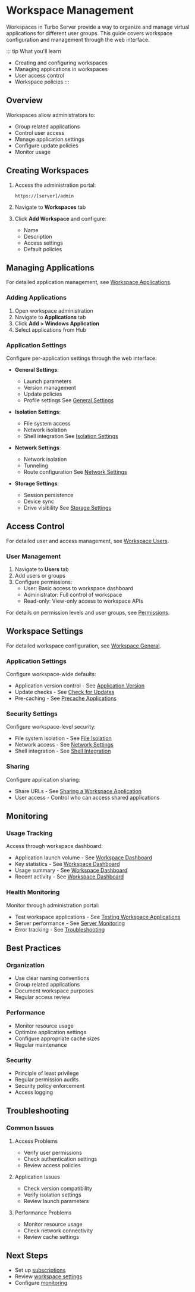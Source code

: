 # Workspace Management

Workspaces in Turbo Server provide a way to organize and manage virtual applications for different user groups. This guide covers workspace configuration and management through the web interface.

::: tip What you'll learn
- Creating and configuring workspaces
- Managing applications in workspaces
- User access control
- Workspace policies
:::

## Overview

Workspaces allow administrators to:
- Group related applications
- Control user access
- Manage application settings
- Configure update policies
- Monitor usage

## Creating Workspaces

1. Access the administration portal:
   ```
   https://[server]/admin
   ```

2. Navigate to **Workspaces** tab

3. Click **Add Workspace** and configure:
   - Name
   - Description
   - Access settings
   - Default policies

## Managing Applications

For detailed application management, see [Workspace Applications](/server/administration/workspaces.md#workspace-applications).

### Adding Applications

1. Open workspace administration
2. Navigate to **Applications** tab
3. Click **Add > Windows Application**
4. Select applications from Hub

### Application Settings

Configure per-application settings through the web interface:

- **General Settings**:
  - Launch parameters
  - Version management
  - Update policies
  - Profile settings
  See [General Settings](/server/administration/workspaces.md#general)

- **Isolation Settings**:
  - File system access
  - Network isolation
  - Shell integration
  See [Isolation Settings](/server/administration/workspaces.md#isolation)

- **Network Settings**:
  - Network isolation
  - Tunneling
  - Route configuration
  See [Network Settings](/server/administration/workspaces.md#network)

- **Storage Settings**:
  - Session persistence
  - Device sync
  - Drive visibility
  See [Storage Settings](/server/administration/workspaces.md#storage)

## Access Control

For detailed user and access management, see [Workspace Users](/server/administration/workspaces.md#workspace-users).

### User Management

1. Navigate to **Users** tab
2. Add users or groups
3. Configure permissions:
   - User: Basic access to workspace dashboard
   - Administrator: Full control of workspace
   - Read-only: View-only access to workspace APIs

For details on permission levels and user groups, see [Permissions](/server/administration/workspaces.md#permissions).

## Workspace Settings

For detailed workspace configuration, see [Workspace General](/server/administration/workspaces.md#workspace-general).

### Application Settings

Configure workspace-wide defaults:
- Application version control - See [Application Version](/server/administration/workspaces.md#general)
- Update checks - See [Check for Updates](/server/administration/workspaces.md#general)
- Pre-caching - See [Precache Applications](/server/administration/workspaces.md#workspace-general)

### Security Settings

Configure workspace-level security:
- File system isolation - See [File Isolation](/server/administration/workspaces.md#workspace-general)
- Network access - See [Network Settings](/server/administration/workspaces.md#network)
- Shell integration - See [Shell Integration](/server/administration/workspaces.md#shell-integration)

### Sharing

Configure application sharing:
- Share URLs - See [Sharing a Workspace Application](/server/administration/workspaces.md#sharing-a-workspace-application)
- User access - Control who can access shared applications

## Monitoring

### Usage Tracking

Access through workspace dashboard:
- Application launch volume - See [Workspace Dashboard](/server/administration/workspaces.md#workspace-dashboard)
- Key statistics - See [Workspace Dashboard](/server/administration/workspaces.md#workspace-dashboard)
- Usage summary - See [Workspace Dashboard](/server/administration/workspaces.md#workspace-dashboard)
- Recent activity - See [Workspace Dashboard](/server/administration/workspaces.md#workspace-dashboard)

### Health Monitoring

Monitor through administration portal:
- Test workspace applications - See [Testing Workspace Applications](/server/administration/workspaces.md#testing-workspace-applications)
- Server performance - See [Server Monitoring](/server/monitoring.md)
- Error tracking - See [Troubleshooting](/server/troubleshooting/)

## Best Practices

### Organization
- Use clear naming conventions
- Group related applications
- Document workspace purposes
- Regular access review

### Performance
- Monitor resource usage
- Optimize application settings
- Configure appropriate cache sizes
- Regular maintenance

### Security
- Principle of least privilege
- Regular permission audits
- Security policy enforcement
- Access logging

## Troubleshooting

### Common Issues

1. Access Problems
   - Verify user permissions
   - Check authentication settings
   - Review access policies

2. Application Issues
   - Check version compatibility
   - Verify isolation settings
   - Review launch parameters

3. Performance Problems
   - Monitor resource usage
   - Check network connectivity
   - Review cache settings

## Next Steps

- Set up [subscriptions](subscriptions.md)
- Review [workspace settings](/server/administration/workspaces.md)
- Configure [monitoring](/server/monitoring.md)
